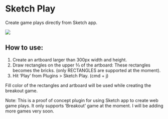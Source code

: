 # Sketch Play
Create game plays directly from Sketch app.

<img target="_blank" src="http://www.sureskumar.com/looper/github_imgs/looper.gif">

## How to use:
1. Create an artboard larger than 300px width and height.
2. Draw rectangles on the upper ⅔ of the artboard: These rectangles becomes the bricks. (only RECTANGLES are supported at the moment).
3. Hit ‘Play’ from Plugins > Sketch Play. (cmd + j)

Fill color of the rectangles and artboard will be used while creating the breakout game.

Note: This is a proof of concept plugin for using Sketch app to create web game plays. It only supports ‘Breakout’ game at the moment. I will be adding more games very soon.